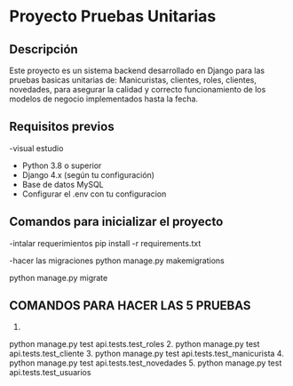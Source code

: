 # Proyecto Pruebas Unitarias

## Descripción

Este proyecto es un sistema backend desarrollado en Django para las pruebas basicas unitarias de:
Manicuristas,
clientes,
roles,
clientes,
novedades,
para asegurar la calidad y correcto funcionamiento de los modelos de negocio implementados hasta la fecha.

## Requisitos previos

-visual estudio 
- Python 3.8 o superior
- Django 4.x (según tu configuración)
- Base de datos MySQL
- Configurar el .env con tu configuracion

## Comandos para inicializar el proyecto

-intalar requerimientos
pip install -r requirements.txt

-hacer las migraciones
python manage.py makemigrations

python manage.py migrate

## COMANDOS PARA HACER LAS 5 PRUEBAS

1.
python manage.py test api.tests.test_roles
2.
python manage.py test api.tests.test_cliente
3.
python manage.py test api.tests.test_manicurista
4.
python manage.py test api.tests.test_novedades
5.
python manage.py test api.tests.test_usuarios
